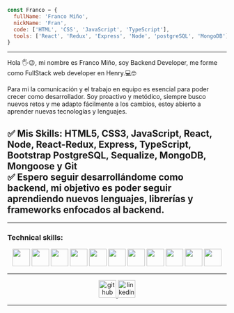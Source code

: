 
```js
const Franco = {
  fullName: 'Franco Miño',
  nickName: 'Fran',
  code: ['HTML', 'CSS', 'JavaScript', 'TypeScript'],
  tools: ['React', 'Redux', 'Express', 'Node', 'postgreSQL', 'MongoDB']
}
```
---  
Hola 🖐️😉, mi nombre es Franco Miño, soy Backend Developer, me forme como FullStack web developer en Henry.💻🤓

Para mi la comunicación y el trabajo en equipo es esencial para poder crecer como desarrollador. Soy proactivo y metódico, siempre busco nuevos retos y me adapto fácilmente a los cambios, estoy abierto a aprender nuevas tecnologías y lenguajes.

✅ Mis Skills: HTML5, CSS3, JavaScript, React, Node, React-Redux, Express, TypeScript, Bootstrap PostgreSQL, Sequalize, MongoDB, Mongoose y Git  
✅ Espero seguir desarrollándome como backend, mi objetivo es poder seguir aprendiendo nuevos lenguajes, librerías y frameworks enfocados al backend.
--

---

### Technical skills:  
<p align="center">
  <img src="https://upload.wikimedia.org/wikipedia/commons/thumb/3/38/HTML5_Badge.svg/600px-HTML5_Badge.svg.png" width="40" height="40" />
  <img src="https://cdn4.iconfinder.com/data/icons/social-media-logos-6/512/121-css3-512.png" width="40" height="40" />
  <img src="https://upload.wikimedia.org/wikipedia/commons/thumb/9/99/Unofficial_JavaScript_logo_2.svg/1024px-Unofficial_JavaScript_logo_2.svg.png" width="40" height="40"/>
  <img src="https://upload.wikimedia.org/wikipedia/commons/thumb/b/b2/Bootstrap_logo.svg/1024px-Bootstrap_logo.svg.png" width="40" height="40" />
  <img src="https://seeklogo.com/images/R/react-logo-7B3CE81517-seeklogo.com.png" width="40" height="40" />
  <img src="https://cdn.pixabay.com/photo/2015/04/23/17/41/node-js-736399_960_720.png" height="40" />
  <img src="https://i.cloudup.com/zfY6lL7eFa-3000x3000.png" height="40" />
  <img src="https://www.vectorlogo.zone/logos/git-scm/git-scm-icon.svg" width="40" height="40" />
  <img src="https://upload.wikimedia.org/wikipedia/commons/thumb/2/29/Postgresql_elephant.svg/1200px-Postgresql_elephant.svg.png" width="40" height="40" />
  <img src="https://www.vectorlogo.zone/logos/getpostman/getpostman-icon.svg" width="40" height="40" />
  <img src="https://upload.wikimedia.org/wikipedia/commons/thumb/4/4c/Typescript_logo_2020.svg/1200px-Typescript_logo_2020.svg.png" width="40" height="40"/>
</p>  

---  


<p align="center">
    <a href="https://github.com/Francomino235">
      <img src='https://cdn.jsdelivr.net/npm/simple-icons@3.0.1/icons/github.svg' alt='github' height='40'>
    </a>
    <a href="https://www.linkedin.com/in/franco-mi%C3%B1o-/">
      <img src='https://cdn.jsdelivr.net/npm/simple-icons@3.0.1/icons/linkedin.svg' alt='linkedin' height='40'>
    </a>
</p>

---  

